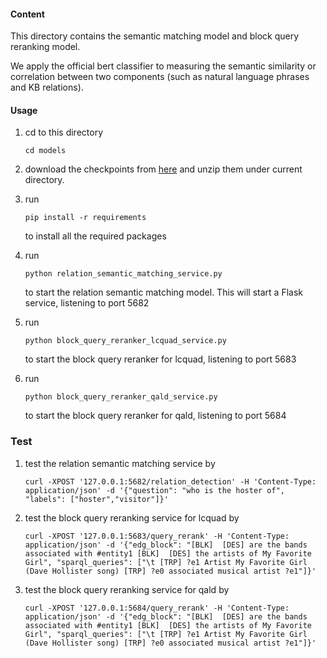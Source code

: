 #### Content

This directory contains the semantic matching model and block query reranking model.

We apply the official bert classifier to measuring the semantic similarity or correlation between two components (such
as natural language phrases and KB relations).

#### Usage

1. cd to this directory
   ```
   cd models
   ``` 

2. download the checkpoints from [here](https://drive.google.com/file/d/1CV5W19Ghj6i_JHt7sDenVfTjPYql44R-/view?usp=sharing) and unzip them under current directory.


3. run

   ```
   pip install -r requirements
   ```
   to install all the required packages

4. run
   ```
   python relation_semantic_matching_service.py
   ``` 
   to start the relation semantic matching model. This will start a Flask
   service, listening to port 5682

5. run 
   ```
   python block_query_reranker_lcquad_service.py
   ``` 
   to start the block query reranker for lcquad, listening to port
   5683

6. run 
   ```
   python block_query_reranker_qald_service.py
   ``` 
   to start the block query reranker for qald, listening to port 5684

### Test

1. test the relation semantic matching service
   by   
   ```shell
   curl -XPOST '127.0.0.1:5682/relation_detection' -H 'Content-Type: application/json' -d '{"question": "who is the hoster of", "labels": ["hoster","visitor"]}'
   ```
2. test the block query reranking service for lcquad
   by 
   ```shell
   curl -XPOST '127.0.0.1:5683/query_rerank' -H 'Content-Type: application/json' -d '{"edg_block": "[BLK]  [DES] are the bands associated with #entity1 [BLK]  [DES] the artists of My Favorite Girl", "sparql_queries": ["\t [TRP] ?e1 Artist My Favorite Girl (Dave Hollister song) [TRP] ?e0 associated musical artist ?e1"]}'
   ```
3. test the block query reranking service for qald
   by 
   ```shell   
   curl -XPOST '127.0.0.1:5684/query_rerank' -H 'Content-Type: application/json' -d '{"edg_block": "[BLK]  [DES] are the bands associated with #entity1 [BLK]  [DES] the artists of My Favorite Girl", "sparql_queries": ["\t [TRP] ?e1 Artist My Favorite Girl (Dave Hollister song) [TRP] ?e0 associated musical artist ?e1"]}'
   ```


